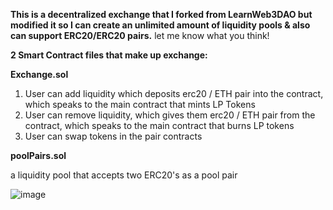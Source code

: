 **This is a decentralized exchange that I forked from LearnWeb3DAO but modified it so I can create an unlimited amount of liquidity pools & also can support ERC20/ERC20 pairs.**
let me know what you think!

**2 Smart Contract files that make up exchange:**

**Exchange.sol**
1. User can add liquidity which deposits erc20 / ETH pair into the contract, which speaks to the main contract that mints LP Tokens
2. User can remove liquidity, which gives them erc20 / ETH pair from the contract, which speaks to the main contract that burns LP tokens
3. User can swap tokens in the pair contracts

**poolPairs.sol** 

a liquidity pool that accepts two ERC20's as a pool pair

![image](https://user-images.githubusercontent.com/100609687/190956541-b4914a7d-3d41-42ce-a77a-aefce28a74fb.png)
